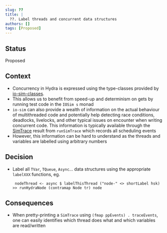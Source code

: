 ```yaml
---
slug: ??
title: |
  ??. Label threads and concurrent data structures
authors: []
tags: [Proposed]
---
```


## Status

Proposed

## Context

* Concurrency in Hydra is expressed using the type-classes provided by  [io-sim-classes](https://github.com/input-output-hk/io-sim/tree/main/io-classes).
* This allows us to benefit from speed-up and determinism on gets by running test code in the `IOSim s` monad
* `io-sim` can also provide a wealth of information on the actual behaviour of multithreaded code and potentially help detecting race conditions, deadlocks, livelocks, and other typical issues on encounter when writing concurrent code. This information is typically available through the [SimTrace](https://github.com/input-output-hk/io-sim/blob/main/io-sim/src/Control/Monad/IOSim/Types.hs#L689) result from `runSimTrace` which records all scheduling events
* However, this information can be hard to understand as the threads and variables are labelled using arbitrary numbers

## Decision

* Label all `TVar`, `TQueue`, `Async`... data structures using the appropriate `labelXXX` functions, eg.

  ```
   nodeThread <- async $ labelThisThread ("node-" <> shortLabel hsk) >> runHydraNode (contramap Node tr) node
  ```

## Consequences

* When pretty-printing a `SimTrace` using `(fmap ppEvents) . traceEvents`, one can easily identifies which thread does what and which variables are read/written
